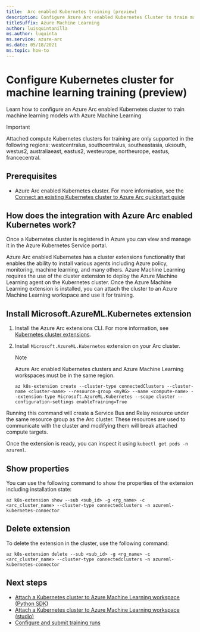 ```yaml
---
title:  Arc enabled Kubernetes training (preview)
description: Configure Azure Arc enabled Kubernetes Cluster to train machine learning models with Azure Machine Learning
titleSuffix: Azure Machine Learning
author: luisquintanilla
ms.author: luquinta
ms.service: azure-arc 
ms.date: 05/18/2021
ms.topic: how-to 
---
```


# Configure Kubernetes cluster for machine learning training (preview)

Learn how to configure an Azure Arc enabled Kubernetes cluster to train machine learning models with Azure Machine Learning

> [!IMPORTANT]
> Attached compute Kubernetes clusters for training are only supported in the following regions: westcentralus, southcentralus, southeastasia, uksouth, westus2, australiaeast, eastus2, westeurope, northeurope, eastus, francecentral.

## Prerequisites

- Azure Arc enabled Kubernetes cluster. For more information, see the [Connect an existing Kubernetes cluster to Azure Arc quickstart guide](/azure-arc/kubernetes/quickstart-connect-cluster.md)

## How does the integration with Azure Arc enabled Kubernetes work?

Once a Kubernetes cluster is registered in Azure you can view and manage it in the Azure Kubernetes Service portal. 

Azure Arc enabled Kubernetes has a cluster extensions functionality that enables the ability to install various agents including Azure policy, monitoring, machine learning, and many others. Azure Machine Learning requires the use of the cluster extension to deploy the Azure Machine Learning agent on the Kubernetes cluster. Once the Azure Machine Learning extension is installed, you can attach the cluster to an Azure Machine Learning workspace and use it for training. 

## Install Microsoft.AzureML.Kubernetes extension

1. Install the Azure Arc extensions CLI. For more information, see [Kubernetes cluster extensions](/azure-arc/kubernetes/extensions.md).
1. Install `Microsoft.AzureML.Kubernetes` extension on your Arc cluster.

    > [!NOTE]
    > Azure Arc enabled Kubernetes clusters and Azure Machine Learning workspaces must be in the same region.

    ```azurecli
    az k8s-extension create --cluster-type connectedClusters --cluster-name <cluster-name> --resource-group <myRG> --name <compute-name> --extension-type Microsoft.AzureML.Kubernetes --scope cluster --configuration-settings enableTraining=True
    ```

Running this command will create a Service Bus and Relay resource under the same resource group as the Arc cluster.  These resources are used to communicate with the cluster and modifying them will break attached compute targets.

Once the extension is ready, you can inspect it using `kubectl get pods -n azureml`.

## Show properties

You can use the following command to show the properties of the extension including installation state:

```azurecli
az k8s-extension show --sub <sub_id> -g <rg_name> -c <arc_cluster_name> --cluster-type connectedclusters -n azureml-kubernetes-connector
```

## Delete extension

To delete the extension in the cluster, use the following command:

```azurecli
az k8s-extension delete --sub <sub_id> -g <rg_name> -c <arc_cluster_name> --cluster-type connectedclusters -n azureml-kubernetes-connector
```

## Next steps

- [Attach a Kubernetes cluster to Azure Machine Learning workspace (Python SDK)](how-to-attach-compute-targets.md)
- [Attach a Kubernetes cluster to Azure Machine Learning workspace (studio)](how-to-create-attach-compute-studio.md)
- [Configure and submit training runs](how-to-set-up-training-targets.md)